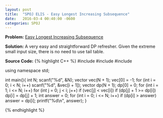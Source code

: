```yaml
---
layout: post
title:  "SPOJ ELIS - Easy Longest Increasing Subsequence"
date:   2016-03-4 00:40:00 -0600
categories: SPOJ
---
```


**Problem:** [Easy Longest Increasing Subsequence]

**Solution:**
A very easy and straightforward DP refresher.
Given the extreme small input size, there is no need to use tail table.

**Source Code:**
{% highlight C++ %}
#include <iostream>
#include <cstdio>
#include <vector>

using namespace std;

int main(){
    int N;
    scanf("%d", &N);
    vector<int> vec(N + 1);
    vec[0] = -1;
    for (int i = 0; i < N; i++)
        scanf("%d", &vec[i + 1]);
    vector<int> dp(N + 1);
    dp[0] = 0;
    for (int i = 1; i <= N; i++)
        for (int j = 0; j < i; j++)
            if (vec[j] < vec[i])
                if (dp[j] + 1 >= dp[i])
                    dp[i] = dp[j] + 1;
    int answer = 0;
    for (int i = 0; i <= N; i++)
        if (dp[i] > answer)
            answer = dp[i];
    printf("%d\n", answer);
}

{% endhighlight %}

[Easy Longest Increasing Subsequence]: http://www.spoj.com/problems/ELIS

